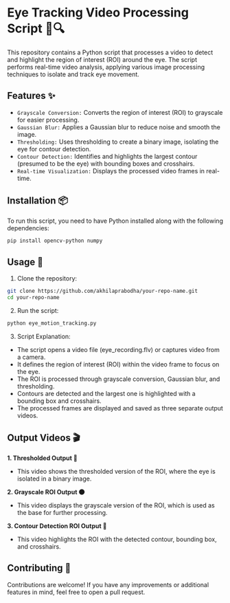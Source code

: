 # Eye Tracking Video Processing Script 🎥🔍

This repository contains a Python script that processes a video to detect and highlight the region of interest (ROI) around the eye. The script performs real-time video analysis, applying various image processing techniques to isolate and track eye movement.

## Features ✨

- `Grayscale Conversion:` Converts the region of interest (ROI) to grayscale for easier processing.
- `Gaussian Blur:` Applies a Gaussian blur to reduce noise and smooth the image.
- `Thresholding:` Uses thresholding to create a binary image, isolating the eye for contour detection.
- `Contour Detection:` Identifies and highlights the largest contour (presumed to be the eye) with bounding boxes and crosshairs.
- `Real-time Visualization:` Displays the processed video frames in real-time.

## Installation 📦

To run this script, you need to have Python installed along with the following dependencies:

```bash
pip install opencv-python numpy
```

## Usage 🚀

1. Clone the repository:
```bash
git clone https://github.com/akhilaprabodha/your-repo-name.git
cd your-repo-name
```

2. Run the script:

```bash
python eye_motion_tracking.py
```

3. Script Explanation:

- The script opens a video file (eye_recording.flv) or captures video from a camera.
- It defines the region of interest (ROI) within the video frame to focus on the eye.
- The ROI is processed through grayscale conversion, Gaussian blur, and thresholding.
- Contours are detected and the largest one is highlighted with a bounding box and crosshairs.
- The processed frames are displayed and saved as three separate output videos.

## Output Videos 🎬

**1. Thresholded Output 🔲**
- This video shows the thresholded version of the ROI, where the eye is isolated in a binary image.


**2. Grayscale ROI Output 🌑**
- This video displays the grayscale version of the ROI, which is used as the base for further processing.


**3. Contour Detection ROI Output 🎯**
- This video highlights the ROI with the detected contour, bounding box, and crosshairs.


## Contributing 🤝
Contributions are welcome! If you have any improvements or additional features in mind, feel free to open a pull request.
